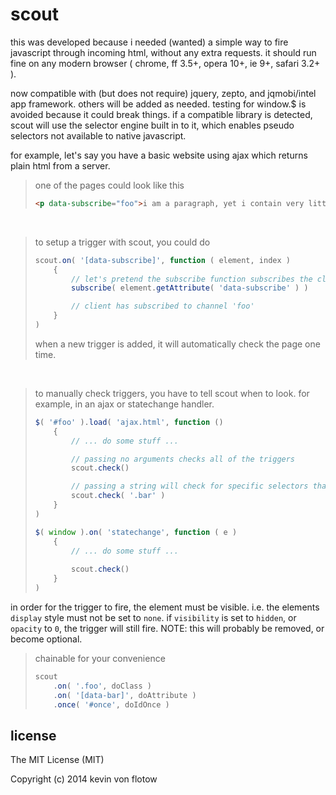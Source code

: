 scout
=====

this was developed because i needed (wanted) a simple way to fire javascript through incoming html, without any extra requests. it should run fine on any modern browser ( chrome, ff 3.5+, opera 10+, ie 9+, safari 3.2+ ).

now compatible with (but does not require) jquery, zepto, and jqmobi/intel app framework. others will be added as needed. testing for window.$ is avoided because it could break things. if a compatible library is detected, scout will use the selector engine built in to it, which enables pseudo selectors not available to native javascript. 

for example, let's say you have a basic website using ajax which returns plain html from a server.

> one of the pages could look like this
>
> ```html
> <p data-subscribe="foo">i am a paragraph, yet i contain very little information.</p>
> ```

&nbsp;

> to setup a trigger with scout, you could do
>
> ```javascript
> scout.on( '[data-subscribe]', function ( element, index )
>     {
>         // let's pretend the subscribe function subscribes the client to a websocket channel
>         subscribe( element.getAttribute( 'data-subscribe' ) )
> 
>         // client has subscribed to channel 'foo'
>     }
> )
> ```
> 
> when a new trigger is added, it will automatically check the page one time.

&nbsp;

> to manually check triggers, you have to tell scout when to look. for example, in an ajax or statechange handler.
> ```javascript
> $( '#foo' ).load( 'ajax.html', function ()
>     {
>         // ... do some stuff ...
> 
>         // passing no arguments checks all of the triggers
>         scout.check()
> 
>         // passing a string will check for specific selectors that have already been defined
>         scout.check( '.bar' )
>     }
> )
>
> $( window ).on( 'statechange', function ( e )
>     {
>         // ... do some stuff ... 
>         
>         scout.check()
>     }
> )
> ```

in order for the trigger to fire, the element must be visible. i.e. the elements `display` style must not be set to `none`. if `visibility` is set to `hidden`, or `opacity` to `0`, the trigger will still fire. NOTE: this will probably be removed, or become optional.

> chainable for your convenience
> 
> ```javascript
> scout
>     .on( '.foo', doClass )
>     .on( '[data-bar]', doAttribute )
>     .once( '#once', doIdOnce )
> ```

license
----

The MIT License (MIT)

Copyright (c) 2014 kevin von flotow
